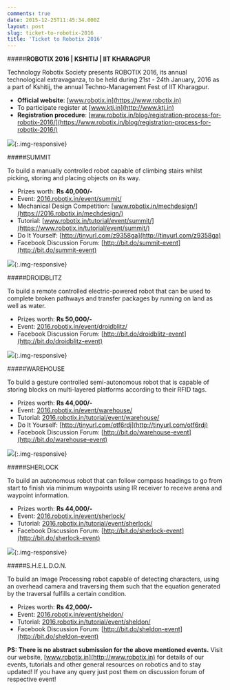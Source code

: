 ```yaml
---
comments: true
date: 2015-12-25T11:45:34.000Z
layout: post
slug: ticket-to-robotix-2016
title: 'Ticket to Robotix 2016'
---
```


#####**ROBOTIX 2016 | KSHITIJ | IIT KHARAGPUR**

Technology Robotix Society presents ROBOTIX 2016, its annual technological extravaganza, to be held during 21st - 24th January, 2016 as a part of Kshitij, the annual Techno-Management Fest of IIT Kharagpur. 

- **Official website**: [www.robotix.in](https://www.robotix.in)
- To participate register at [www.ktj.in](http://www.ktj.in)
- **Registration procedure**: [www.robotix.in/blog/registration-process-for-robotix-2016/](https://www.robotix.in/blog/registration-process-for-robotix-2016/)

![](https://2016.robotix.in/img/event/summit/banner.jpg){:.img-responsive}

#####SUMMIT

To build a manually controlled robot capable of climbing stairs whilst picking, storing and placing objects on its way.

- Prizes worth: **Rs 40,000/-**
- Event: [2016.robotix.in/event/summit/](https://2016.robotix.in/event/summit/)
- Mechanical Design Competition: [www.robotix.in/mechdesign/](https://2016.robotix.in/mechdesign/)
- Tutorial: [www.robotix.in/tutorial/event/summit/](https://www.robotix.in/tutorial/event/summit/)
- Do It Yourself: [http://tinyurl.com/z9358ga](http://tinyurl.com/z9358ga)
- Facebook Discussion Forum: [http://bit.do/summit-event](http://bit.do/summit-event)

![](https://2016.robotix.in/img/event/droidblitz/banner.jpg){:.img-responsive}

#####DROIDBLITZ

To build a remote controlled electric-powered robot that can be used to complete broken pathways and transfer packages by running on land as well as water.

- Prizes worth: **Rs 50,000/-**
- Event: [2016.robotix.in/event/droidblitz/](https://2016.robotix.in/event/droidblitz/)
- Facebook Discussion Forum: [http://bit.do/droidblitz-event](http://bit.do/droidblitz-event)

![](https://2016.robotix.in/img/event/warehouse/banner.jpg){:.img-responsive}

#####WAREHOUSE

To build a gesture controlled semi-autonomous robot that is capable of storing blocks on multi-layered platforms according to their RFID tags.

- Prizes worth: **Rs 44,000/-**
- Event: [2016.robotix.in/event/warehouse/](https://2016.robotix.in/event/warehouse/)
- Tutorial: [2016.robotix.in/tutorial/event/warehouse/](https://2016.robotix.in/tutorial/event/warehouse/)
- Do It Yourself: [http://tinyurl.com/otf6rdj](http://tinyurl.com/otf6rdj)
- Facebook Discussion Forum: [http://bit.do/warehouse-event](http://bit.do/warehouse-event)

![](https://2016.robotix.in/img/event/sherlock/banner.jpg){:.img-responsive}

#####SHERLOCK

To build an autonomous robot that can follow compass headings to go from start to finish via minimum waypoints using IR receiver to receive arena and waypoint information.

- Prizes worth: **Rs 44,000/-** 
- Event: [2016.robotix.in/event/sherlock/](https://2016.robotix.in/event/sherlock/)
- Tutorial: [2016.robotix.in/tutorial/event/sherlock/](https://2016.robotix.in/tutorial/event/sherlock/)
- Facebook Discussion Forum:  [http://bit.do/sherlock-event](http://bit.do/sherlock-event)

![](https://2016.robotix.in/img/event/sheldon/banner.jpg){:.img-responsive}

#####S.H.E.L.D.O.N.

To build an Image Processing robot capable of detecting characters, using an overhead camera and traversing them such that the equation generated by the traversal fulfills a certain condition.

- Prizes worth: **Rs 42,000/-**
- Event: [2016.robotix.in/event/sheldon/](http://2016.robotix.in/event/sheldon/)
- Tutorial: [2016.robotix.in/tutorial/event/sheldon/](https://2016.robotix.in/tutorial/event/sheldon/)
- Facebook Discussion Forum:  [http://bit.do/sheldon-event](http://bit.do/sheldon-event)

**PS: There is no abstract submission for the above mentioned events.**
Visit our website, [www.robotix.in](http://www.robotix.in) for details of our events, tutorials and other general resources on robotics and to stay updated! If you have any query just post them on discussion forum of respective event!
